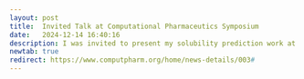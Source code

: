 ```yaml
---
layout: post
title:  Invited Talk at Computational Pharmaceutics Symposium
date:   2024-12-14 16:40:16
description: I was invited to present my solubility prediction work at this exciting Computational Pharmaceutics symposium! 
newtab: true
redirect: https://www.computpharm.org/home/news-details/003#
---
```

